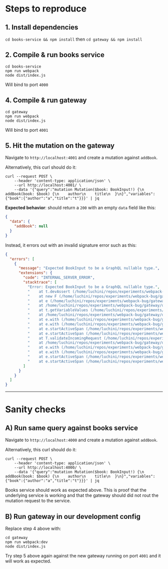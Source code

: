 # Steps to reproduce

## 1. Install dependencies

`cd books-service && npm install` then `cd gateway && npm install`

## 2. Compile & run books service

``` shell
cd books-service
npm run webpack
node dist/index.js
```

Will bind to port `4000`

## 4. Compile & run gateway

``` shell
cd gateway
npm run webpack
node dist/index.js
```

Will bind to port `4001`

## 5. Hit the mutation on the gateway

Navigate to `http://localhost:4001` and create a mutation against `addBook`.

Alternatively, this curl should do it:

``` shell
curl --request POST \
    --header 'content-type: application/json' \
    --url http://localhost:4001/ \
    --data '{"query":"mutation Mutation($book: BookInput!) {\n  addBook(book: $book) {\n    author\n    title\n  }\n}","variables":{"book":{"author":"a","title":"t"}}}' | jq
```

**Expected behavior**: should return a `200` with an empty `data` field like this:

``` json
{
  "data": {
    "addBook": null
  }
}
```

Instead, it errors out with an invalid signature error such as this:

``` json
{
  "errors": [
    {
      "message": "Expected BookInput to be a GraphQL nullable type.",
      "extensions": {
        "code": "INTERNAL_SERVER_ERROR",
        "stacktrace": [
          "Error: Expected BookInput to be a GraphQL nullable type.",
          "    at t.devAssert (/home/luchini/repos/experiments/webpack-bug/gateway/dist/index.js:2:908657)",
          "    at new F (/home/luchini/repos/experiments/webpack-bug/gateway/dist/index.js:2:936793)",
          "    at e (/home/luchini/repos/experiments/webpack-bug/gateway/dist/index.js:2:989183)",
          "    at /home/luchini/repos/experiments/webpack-bug/gateway/dist/index.js:2:905991",
          "    at t.getVariableValues (/home/luchini/repos/experiments/webpack-bug/gateway/dist/index.js:2:906849)",
          "    at /home/luchini/repos/experiments/webpack-bug/gateway/dist/index.js:2:383674",
          "    at e.with (/home/luchini/repos/experiments/webpack-bug/gateway/dist/index.js:2:579891)",
          "    at e.with (/home/luchini/repos/experiments/webpack-bug/gateway/dist/index.js:2:580943)",
          "    at e.startActiveSpan (/home/luchini/repos/experiments/webpack-bug/gateway/dist/index.js:2:583455)",
          "    at e.startActiveSpan (/home/luchini/repos/experiments/webpack-bug/gateway/dist/index.js:2:583753)",
          "    at T.validateIncomingRequest (/home/luchini/repos/experiments/webpack-bug/gateway/dist/index.js:2:383521)",
          "    at /home/luchini/repos/experiments/webpack-bug/gateway/dist/index.js:2:370765",
          "    at e.with (/home/luchini/repos/experiments/webpack-bug/gateway/dist/index.js:2:579891)",
          "    at e.with (/home/luchini/repos/experiments/webpack-bug/gateway/dist/index.js:2:580943)",
          "    at e.startActiveSpan (/home/luchini/repos/experiments/webpack-bug/gateway/dist/index.js:2:583455)",
          "    at e.startActiveSpan (/home/luchini/repos/experiments/webpack-bug/gateway/dist/index.js:2:583753)"
        ]
      }
    }
  ]
}
```

---

# Sanity checks

## A) Run same query against books service

Navigate to `http://localhost:4000` and create a mutation against `addBook`.

Alternatively, this curl should do it:

``` shell
curl --request POST \
    --header 'content-type: application/json' \
    --url http://localhost:4000/ \
    --data '{"query":"mutation Mutation($book: BookInput!) {\n  addBook(book: $book) {\n    author\n    title\n  }\n}","variables":{"book":{"author":"a","title":"t"}}}' | jq
```

Books service should work as expected above. This is proof that the underlying
service is working and that the gateway should did not rout the mutation request
to the service.

## B) Run gateway in our development config

Replace step 4 above with:

``` shell
cd gateway
npm run webpack:dev
node dist/index.js
```

Try step 5 above again against the new gateway running on port `4001` and
it will work as expected.